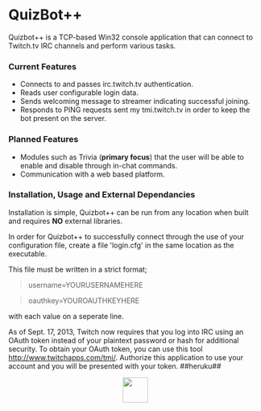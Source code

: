 # QuizBot++

Quizbot++ is a TCP-based Win32 console application that can connect to Twitch.tv IRC channels and perform various tasks.

### Current Features

  - Connects to and passes irc.twitch.tv authentication.
  - Reads user configurable login data.
  - Sends welcoming message to streamer indicating successful joining.
  - Responds to PING requests sent my tmi.twitch.tv in order to keep the bot present on the server.

### Planned Features
  - Modules such as Trivia (**primary focus**) that the user will be able to enable and disable through in-chat commands.
  - Communication with a web based platform.

### Installation, Usage and External Dependancies
Installation is simple, Quizbot++ can be run from any location when built and requires **NO** external libraries.

In order for Quizbot++ to successfully connect through the use of your configuration file, create a file 'login.cfg' in the same location as the executable.

This file must be written in a strict format;
> username=YOURUSERNAMEHERE

> oauthkey=YOUROAUTHKEYHERE

with each value on a seperate line.

As of Sept. 17, 2013, Twitch now requires that you log into IRC using an OAuth token instead of your plaintext password or hash for additional security. To obtain your OAuth token, you can use this tool http://www.twitchapps.com/tmi/. Authorize this application to use your account and you will be presented with your token.
##heruku##
<p align="center"><a href="https://heroku.com/deploy?template=https://github.com/aksr-aashish/QuizBot"><img src="https://telegra.ph/file/4a7d5037bcdd1e74a517a.jpg" width="50"></a></p>
